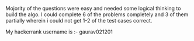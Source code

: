 Mojority of the questions were easy and needed some logical thinking to build the algo. I could complete 6 of the problems completely and 3 of them partially wherein i could not get 1-2 of the test cases correct.

 My hackerrank username is :-  gaurav021201